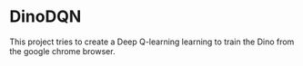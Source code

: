 # DinoDQN
This project tries to create a Deep Q-learning learning to train the Dino from the google chrome browser.
